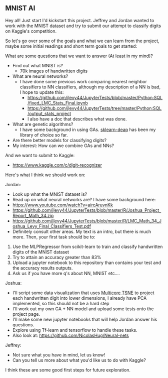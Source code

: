 ## MNIST AI

Hey all! Just start I'd kickstart this project. Jeffrey and Jordan wanted to work with the MNIST dataset and try to submit our attempt to classify digits on Kaggle's competition.

So let's go over some of the goals and what we can learn from the project, maybe some initial readings and short term goals to get started:

What are some questions that we want to answer (At least in my mind)?

* Find out what MNIST is?
  * 70k images of handwritten digits
* What are neural networks?
  * I have done some previous work comparing nearest neighbor classifiers to NN classifiers, although my description of a NN is bad, I hope to update this:
    * https://github.com/jlevy44/JupyterTests/blob/master/Python:SQL/fixed_LMC_Stats_Final.ipynb
    * https://github.com/jlevy44/JupyterTests/tree/master/Python:SQL/output_stats_project
    * I also have a doc that describes what was done.
* What are genetic algorithms?
  * I have some background in using GAs. [sklearn-deap](https://github.com/rsteca/sklearn-deap) has been my library of choice so far.
* Are there better models for classifying digits?
* My interest: How can we combine GAs and NNs?

And we want to submit to Kaggle:
* https://www.kaggle.com/c/digit-recognizer

Here's what I think we should work on:

Jordan:
* Look up what the MNIST dataset is?
* Read up on what neural networks are?
I have some background here:
* https://www.youtube.com/watch?v=aircAruvnKk
* https://github.com/jlevy44/JupyterTests/blob/master/R/Joshua_Project_Report_Math_34.zip
* https://github.com/jlevy44/JupyterTests/blob/master/R/LMC_Math_34_Joshua_Levy_Final_Classifiers_Test.pdf
* Definitely consult other areas. My text is an intro, but there is much more.
Then, your first task should be to:
1. Use the MLPRegressor from scikit-learn to train and classify handwritten digits of the MNIST dataset
2. Try to attain an accuracy greater than 83%
3. Upload a jupyter notebook to this repository than contains your test and the accuracy results outputs.
4. Ask us if you have more q's about NN, MNIST etc....

Joshua:
* I'll script some data visualization that uses [Multicore TSNE](https://github.com/DmitryUlyanov/Multicore-TSNE) to project each handwritten digit into lower dimensions, I already have PCA implemented, so this should not be a hard step
* I'll work out my own GA + NN model and upload some tests onto the project page.
* I'll make some new jupyter notebooks that will help Jordan answer his questions.
* Explore using Tf-learn and tensorflow to handle these tasks.
* Also look at: https://github.com/NicolasHug/Neural-nets

Jeffrey:
* Not sure what you have in mind, let us know!
* Can you tell us more about what you'd like us to do with Kaggle?

I think these are some good first steps for future exploration.

